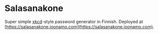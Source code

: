 # Salasanakone

Super simple [xkcd](https://xkcd.com/936/)-style password generator in Finnish. Deployed at [https://salasanakone.joonamo.com](https://salasanakone.joonamo.com).
